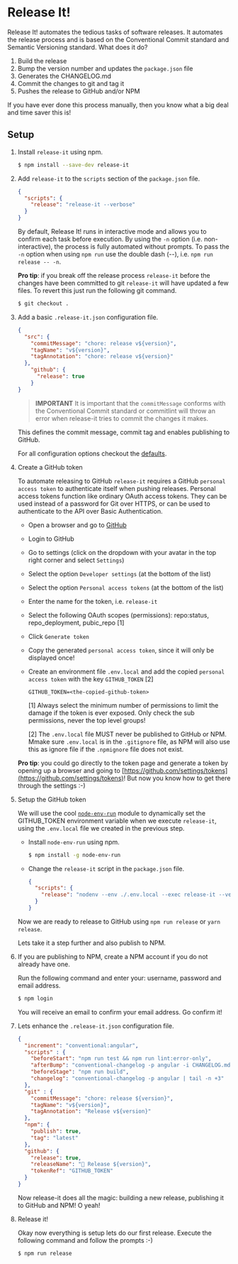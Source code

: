 # Release It!

Release It! automates the tedious tasks of software releases. It automates the release process and is based on the Conventional Commit standard and Semantic Versioning standard. What does it do?

1. Build the release
2. Bump the version number and updates the `package.json` file
3. Generates the CHANGELOG.md
4. Commit the changes to git and tag it
5. Pushes the release to GitHub and/or NPM

If you have ever done this process manually, then you know what a big deal and time saver this is!

## Setup

1. Install `release-it` using npm.

    ```bash
    $ npm install --save-dev release-it
    ```

2. Add `release-it` to the `scripts` section of the `package.json` file.

    ```json
    {
      "scripts": {
        "release": "release-it --verbose"
      }
    }
    ```

    By default, Release It! runs in interactive mode and allows you to confirm each task before execution. By using the `-n` option (i.e. non-interactive), the process is fully automated without prompts. To pass the `-n` option when using `npm run` use the double dash (--), i.e. `npm run release -- -n`.

    **Pro tip**: if you break off the release process `release-it` before the changes have been committed to git `release-it` will have updated a few files. To revert this just run the following git command.

    ```bash
    $ git checkout .
    ```

3. Add a basic `.release-it.json` configuration file.

    ```json
    {
      "src": {
        "commitMessage": "chore: release v${version}",
        "tagName": "v${version}",
        "tagAnnotation": "chore: release v${version}"
      },
        "github": {
          "release": true
        }
    }
    ```

    > **IMPORTANT** It is important that the `commitMessage` conforms with the Conventional Commit standard or commitlint will throw an error when release-it tries to commit the changes it makes.

    This defines the commit message, commit tag and enables publishing to GitHub.

    For all configuration options checkout the [defaults](https://github.com/webpro/release-it/blob/master/conf/release-it.json).

4. Create a GitHub token

    To automate releasing to GitHub `release-it` requires a GitHub `personal access token` to authenticate itself when pushing releases. Personal access tokens function like ordinary OAuth access tokens. They can be used instead of a password for Git over HTTPS, or can be used to authenticate to the API over Basic Authentication.

    - Open a browser and go to [GitHub](https://github.com)
    - Login to GitHub
    - Go to settings (click on the dropdown with your avatar in the top right corner and select `Settings`)
    - Select the option `Developer settings` (at the bottom of the list)
    - Select the option `Personal access tokens` (at the bottom of the list)
    - Enter the name for the token, i.e. `release-it`
    - Select the following OAuth scopes (permissions): repo:status, repo_deployment, pubic_repo [1]
    - Click `Generate token`
    - Copy the generated `personal access token`, since it will only be displayed once!
    - Create an environment file `.env.local` and add the copied `personal access token` with the key `GITHUB_TOKEN` [2]

        ```
        GITHUB_TOKEN=<the-copied-github-token>
        ```

        [1] Always select the minimum number of permissions to limit the damage if the token is ever exposed. Only check the sub permissions, never the top level groups!

        [2] The `.env.local` file MUST never be published to GitHub or NPM. Mmake sure `.env.local` is in the `.gitignore` file, as NPM will also use this as ignore file if the `.npmignore` file does not exist.

    **Pro tip**: you could go directly to the token page and generate a token by opening up a browser and going to [https://github.com/settings/tokens](https://github.com/settings/tokens)! But now you know how to get there through the settings :-)

5. Setup the GitHub token

    We will use the cool [`node-env-run`](https://www.npmjs.com/package/node-env-run) module to dynamically set the GITHUB_TOKEN environment variable when we execute `release-it`, using the `.env.local` file we created in the previous step.

    - Install `node-env-run` using npm.

        ```bash
        $ npm install -g node-env-run
        ```

    - Change the `release-it` script in the `package.json` file.

        ```json
        {
          "scripts": {
            "release": "nodenv --env ./.env.local --exec release-it --verbose"
          }
        }
        ```

    Now we are ready to release to GitHub using `npm run release` or `yarn release`.

    Lets take it a step further and also publish to NPM.

6. If you are publishing to NPM, create a NPM account if you do not already have one.

    Run the following command and enter your: username, password and email address.

    ```bash
    $ npm login
    ```

    You will receive an email to confirm your email address. Go confirm it!

7. Lets enhance the `.release-it.json` configuration file.

    ```json
    {
      "increment": "conventional:angular",
      "scripts" : {
        "beforeStart": "npm run test && npm run lint:error-only",
        "afterBump": "conventional-changelog -p angular -i CHANGELOG.md -s",
        "beforeStage": "npm run build",
        "changelog": "conventional-changelog -p angular | tail -n +3"
      },
      "git" : {
        "commitMessage": "chore: release ${version}",
        "tagName": "v${version}",
        "tagAnnotation": "Release v${version}"
      },
      "npm": {
        "publish": true,
        "tag": "latest"
      },
      "github": {
        "release": true,
        "releaseName": "🚀 Release ${version}",
        "tokenRef": "GITHUB_TOKEN"
      }
    }
    ```

    Now release-it does all the magic: building a new release, publishing it to GitHub and NPM! O yeah!

8. Release it!

    Okay now everything is setup lets do our first release. Execute the following command and follow the prompts :-)

    ```bash
    $ npm run release
    ```
